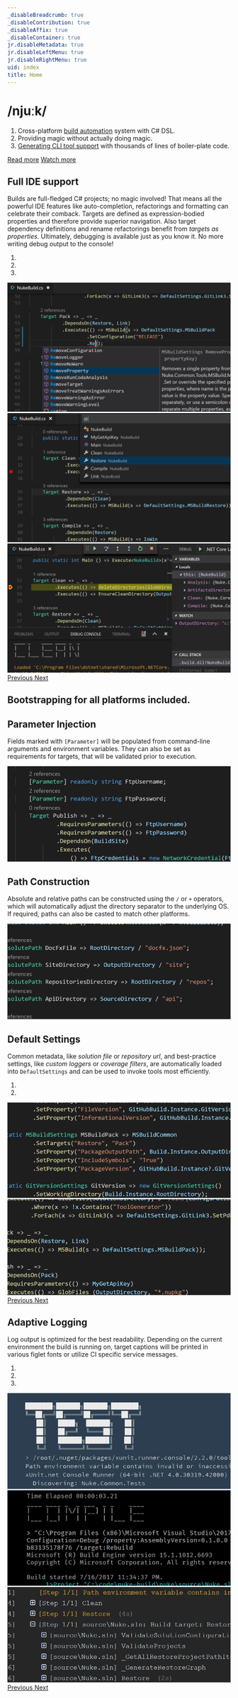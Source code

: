 ```yaml
---
_disableBreadcrumb: true
_disableContribution: true
_disableAffix: true
_disableContainer: true
jr.disableMetadata: true
jr.disableLeftMenu: true
jr.disableRightMenu: true
uid: index
title: Home
---
```


<!-- MAIN JUMBOTRON -->
<div id="header" class="jumbotron feature">
  <div class="container">
    <div class="row">
        <h1>/njuːk/</h1>
<!--
<style type="text/css">

<![CDATA[

  text {
    filter: url(#filter);
    fill: white;
      font-family: 'Share Tech Mono', sans-serif;
      font-size: 100px;
    -webkit-font-smoothing: antialiased;
    -moz-osx-font-smoothing: grayscale;
        }
]]>
</style>
  <defs>

    <filter id="filter">
        <feFlood flood-color="red" result="flood1" />
        <feFlood flood-color="limegreen" result="flood2" />
      <feOffset in="SourceGraphic" dx="3" dy="0" result="off1a"/>
      <feOffset in="SourceGraphic" dx="2" dy="0" result="off1b"/>
      <feOffset in="SourceGraphic" dx="-3" dy="0" result="off2a"/>
      <feOffset in="SourceGraphic" dx="-2" dy="0" result="off2b"/>
        <feComposite in="flood1" in2="off1a" operator="in"  result="comp1" />
        <feComposite in="flood2" in2="off2a" operator="in" result="comp2" />

        <feMerge x="0" width="100%" result="merge1">
        <feMergeNode in = "black" />
        <feMergeNode in = "comp1" />
        <feMergeNode in = "off1b" />

        <animate 
          attributeName="y" 
            id = "y"
            dur ="4s"
            
            values = '104px; 104px; 30px; 105px; 30px; 2px; 2px; 50px; 40px; 105px; 105px; 20px; 6ßpx; 40px; 104px; 40px; 70px; 10px; 30px; 104px; 102px'

            keyTimes = '0; 0.362; 0.368; 0.421; 0.440; 0.477; 0.518; 0.564; 0.593; 0.613; 0.644; 0.693; 0.721; 0.736; 0.772; 0.818; 0.844; 0.894; 0.925; 0.939; 1'

            repeatCount = "indefinite" />
 
        <animate attributeName="height" 
            id = "h" 
            dur ="4s"
            
            values = '10px; 0px; 10px; 30px; 50px; 0px; 10px; 0px; 0px; 0px; 10px; 50px; 40px; 0px; 0px; 0px; 40px; 30px; 10px; 0px; 50px'

            keyTimes = '0; 0.362; 0.368; 0.421; 0.440; 0.477; 0.518; 0.564; 0.593; 0.613; 0.644; 0.693; 0.721; 0.736; 0.772; 0.818; 0.844; 0.894; 0.925; 0.939; 1'

            repeatCount = "indefinite" />
        </feMerge>
      

      <feMerge x="0" width="100%" y="60px" height="65px" result="merge2">
        <feMergeNode in = "black" />
        <feMergeNode in = "comp2" />
        <feMergeNode in = "off2b" />

        <animate attributeName="y" 
            id = "y"
            dur ="4s"
            values = '103px; 104px; 69px; 53px; 42px; 104px; 78px; 89px; 96px; 100px; 67px; 50px; 96px; 66px; 88px; 42px; 13px; 100px; 100px; 104px;' 

            keyTimes = '0; 0.055; 0.100; 0.125; 0.159; 0.182; 0.202; 0.236; 0.268; 0.326; 0.357; 0.400; 0.408; 0.461; 0.493; 0.513; 0.548; 0.577; 0.613; 1'

            repeatCount = "indefinite" />
 
        <animate attributeName="height" 
            id = "h"
            dur = "4s"
          
          values = '0px; 0px; 0px; 16px; 16px; 12px; 12px; 0px; 0px; 5px; 10px; 22px; 33px; 11px; 0px; 0px; 10px'

            keyTimes = '0; 0.055; 0.100; 0.125; 0.159; 0.182; 0.202; 0.236; 0.268; 0.326; 0.357; 0.400; 0.408; 0.461; 0.493; 0.513;  1'
             
            repeatCount = "indefinite" />
        </feMerge>
      
      <feMerge>
        <feMergeNode in="SourceGraphic" />  

        <feMergeNode in="merge1" /> 
      <feMergeNode in="merge2" />

        </feMerge>
      </filter>

  </defs>

<g>
  <text x="0" y="80">/njuːk/</text>
</g>
</svg>
-->
        <ol class="definition">
          <li>Cross-platform <a href="https://martinfowler.com/articles/continuousIntegration.html#AutomateTheBuild">build automation</a> system with C# DSL.</li>
          <li>Providing magic without actually doing magic.</li>
          <li><a href="https://vimeo.com/221086461">Generating CLI tool support</a> with thousands of lines of boiler-plate code.</li>
        </ol>
        <p>
        <a class="btn btn-default btn-md" href="/getting-started.html" role="button">Read more</a>
        <a class="btn btn-default btn-md" href="https://vimeo.com/221165782" role="button">Watch more</a>
      </div>
  </div>
</div>


<!-- FULL IDE SUPPORT -->
<div class="container feature">
  <div class="row">
    <div class="col-md-5">
      <h2><span class="icon icon-keyboard"></span> Full IDE support</h2>
      <p>Builds are full-fledged C# projects; no magic involved! That means all the powerful IDE features like <a id="auto-completion">auto-completion</a>, refactorings and formatting can celebrate their comback. Targets are defined as expression-bodied properties and therefore provide <a id="navigation">superior navigation</a>. Also target dependency definitions and rename refactorings benefit from <em>targets as properties</em>. Ultimately, <a id="debugging">debugging</a> is available just as you know it. No more writing debug output to the console!</p>
    </div>
    <div class="col-md-7">
      <div id="ide-support-carousel" class="carousel slide" data-ride="carousel1">
        <ol class="carousel-indicators">
          <li data-target="#ide-support-carousel" data-slide-to="0" class="active"></li>
          <li data-target="#ide-support-carousel" data-slide-to="1"></li>
          <li data-target="#ide-support-carousel" data-slide-to="2"></li>
        </ol>
        <div class="carousel-inner" role="listbox">
          <div class="item"><img src="images/completion.png" data-color="lightblue" alt="Auto Completion"></div>
          <div class="item"><img src="images/navigation.png" data-color="firebrick" alt="Navigation"></div>
          <div class="item"><img src="images/debugging.png" data-color="firebrick" alt="Debugging"></div>
        </div>
        <a class="left carousel-control" href="#ide-support-carousel" role="button" data-slide="prev">
          <span class="glyphicon glyphicon-chevron-left" aria-hidden="true"></span>
          <span class="sr-only">Previous</span>
        </a>
        <a class="right carousel-control" href="#ide-support-carousel" role="button" data-slide="next">
          <span class="glyphicon glyphicon-chevron-right" aria-hidden="true"></span>
          <span class="sr-only">Next</span>
        </a>
      </div>
    </div>
  </div>
</div>


<!-- BOOTSTRAPPING JUMBOTRON -->
<div id="platforms" class="jumbotron feature">
  <div class="container">
    <div class="row">
      <h2>Bootstrapping for all platforms included.</h2>
      <span class="icon icon-windows8"></span>
      <span class="icon icon-tux"></span>
      <span class="icon icon-appleinc"></span>
    </div>
  </div>
</div>


<!-- FEATURE LIST -->
<div id="feature-list" class="container feature">
  <div class="row">
    <div class="col-md-6 list-left">
      <h2><span class="icon icon-syringe2"></span> Parameter Injection</h2>
      <p>Fields marked with <code>[Parameter]</code> will be populated from command-line arguments and environment variables. They can also be set as requirements for targets, that will be validated prior to execution.</p>
      <img src="images/parameter-injection.png" alt="Parameter Injection">
    </div>
    <div class="col-md-6 list-right">
      <h2><span class="icon icon-price-tag2"></span> Path Construction</h2>
      <p>Absolute and relative paths can be constructed using the <code>/</code> or <code>+</code> operators, which will automatically adjust the directory separator to the underlying OS. If required, paths can also be casted to match other platforms.</p>
      <div class="feature-list-img"><img src="images/path-construction.png" alt="Path Construction"></div>
    </div>
  </div>
  <div class="row">
    <div class="col-md-6 list-left">
      <h2><span class="icon icon-equalizer"></span> Default Settings</h2>
      <p>Common metadata, like <em>solution file</em> or <em>repository url</em>, and best-practice settings, like <em>custom loggers</em> or <em>coverage filters</em>, are automatically loaded into <code>DefaultSettings</code> and can be used to invoke tools most efficiently.</p>
      <div id="default-settings-carousel" class="carousel slide" data-ride="carousel2">
        <ol class="carousel-indicators">
          <li data-target="#default-settings-carousel" data-slide-to="0" class="active"></li>
          <li data-target="#default-settings-carousel" data-slide-to="1"></li>
        </ol>
        <div class="carousel-inner" role="listbox">
          <div class="item"><img src="images/default-settings01.png" data-color="lightblue" alt="Default Setting Declaration"></div>
          <div class="item"><img src="images/default-settings02.png" data-color="firebrick" alt="Default Setting Usage"></div>
        </div>
        <a class="left carousel-control" href="#default-settings-carousel" role="button" data-slide="prev">
          <span class="glyphicon glyphicon-chevron-left" aria-hidden="true"></span>
          <span class="sr-only">Previous</span>
        </a>
        <a class="right carousel-control" href="#default-settings-carousel" role="button" data-slide="next">
          <span class="glyphicon glyphicon-chevron-right" aria-hidden="true"></span>
          <span class="sr-only">Next</span>
        </a>
      </div>
    </div>
    <div class="col-md-6 list-right">
      <h2><span class="icon icon-notebook"></span> Adaptive Logging</h2>
      <p>Log output is optimized for the best readability. Depending on the current environment the build is running on, target captions will be printed in various figlet fonts or utilize CI specific service messages.</p>
      <div id="adaptive-logging-carousel" class="carousel slide" data-ride="carousel3">
        <ol class="carousel-indicators">
          <li data-target="#adaptive-logging-carousel" data-slide-to="0" class="active"></li>
          <li data-target="#adaptive-logging-carousel" data-slide-to="1"></li>
          <li data-target="#adaptive-logging-carousel" data-slide-to="2"></li>
        </ol>
        <div class="carousel-inner" role="listbox">
          <div class="item"><img src="images/logging01.png" data-color="lightblue" alt="Bitrise Logging"></div>
          <div class="item"><img src="images/logging02.png" data-color="lightblue" alt="Console Logging"></div>
          <div class="item"><img src="images/logging03.png" data-color="lightblue" alt="TeamCity Logging"></div>
        </div>
        <a class="left carousel-control" href="#adaptive-logging-carousel" role="button" data-slide="prev">
          <span class="glyphicon glyphicon-chevron-left" aria-hidden="true"></span>
          <span class="sr-only">Previous</span>
        </a>
        <a class="right carousel-control" href="#adaptive-logging-carousel" role="button" data-slide="next">
          <span class="glyphicon glyphicon-chevron-right" aria-hidden="true"></span>
          <span class="sr-only">Next</span>
        </a>
      </div>
    </div>
  </div>
</div>